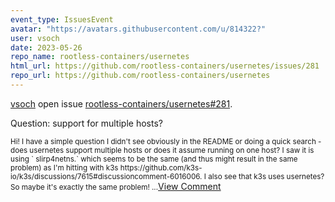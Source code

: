 ```yaml
---
event_type: IssuesEvent
avatar: "https://avatars.githubusercontent.com/u/814322?"
user: vsoch
date: 2023-05-26
repo_name: rootless-containers/usernetes
html_url: https://github.com/rootless-containers/usernetes/issues/281
repo_url: https://github.com/rootless-containers/usernetes
---
```


<a href='https://github.com/vsoch' target='_blank'>vsoch</a> open issue <a href='https://github.com/rootless-containers/usernetes/issues/281' target='_blank'>rootless-containers/usernetes#281</a>.

<p>Question: support for multiple hosts?</p><small>Hi! I have a simple question I didn't see obviously in the README or doing a quick search - does usernetes support multiple hosts or does it assume running on one host? I saw it is using ` slirp4netns.` which seems to be the same (and thus might result in the same problem) as I'm hitting with k3s https://github.com/k3s-io/k3s/discussions/7615#discussioncomment-6016006. I also see that k3s uses usernetes? So maybe it's exactly the same problem!...</small><a href='https://github.com/rootless-containers/usernetes/issues/281' target='_blank'>View Comment</a>